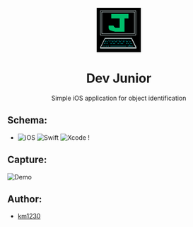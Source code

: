 <p align='center'><img src='https://github.com/km1230/heroku-mysite/blob/master/static/img/favicon.png?raw=true'></p>
<h1 align='center'>Dev Junior</h1>
<p align='center'>Simple iOS application for object identification<br>
</p>

## Schema:
* ![iOS](https://img.shields.io/badge/Platform-iOS-blue.svg) ![Swift](https://img.shields.io/badge/Code-Swift-brightgreen.svg) ![Xcode](https://img.shields.io/badge/IDE-Xcode-e26ce0.svg) !

## Capture:
![Demo](https://github.com/km1230/cameraML/blob/master/demo2.png?raw=true)

## Author:
* [km1230](https://devjunior.com)
